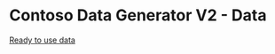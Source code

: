 # Contoso Data Generator V2 - Data

[Ready to use data](https://github.com/sql-bi/Contoso-Data-Generator-V2-Data/releases/tag/2.0.0)
